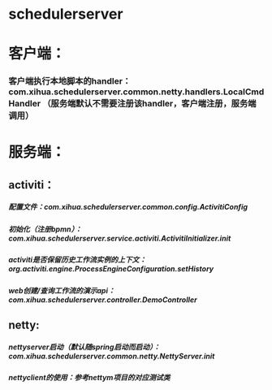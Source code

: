 # schedulerserver

# 客户端：
### 客户端执行本地脚本的handler：com.xihua.schedulerserver.common.netty.handlers.LocalCmdHandler （服务端默认不需要注册该handler，客户端注册，服务端调用）

# 服务端： 
## activiti：
##### 配置文件：com.xihua.schedulerserver.common.config.ActivitiConfig
##### 初始化（注册bpmn）：com.xihua.schedulerserver.service.activiti.ActivitiInitializer.init
##### activiti是否保留历史工作流实例的上下文：org.activiti.engine.ProcessEngineConfiguration.setHistory
##### web创建/查询工作流的演示api：com.xihua.schedulerserver.controller.DemoController

## netty:
##### nettyserver启动（默认随spring启动而启动）：com.xihua.schedulerserver.common.netty.NettyServer.init
##### nettyclient的使用：参考nettym项目的对应测试类